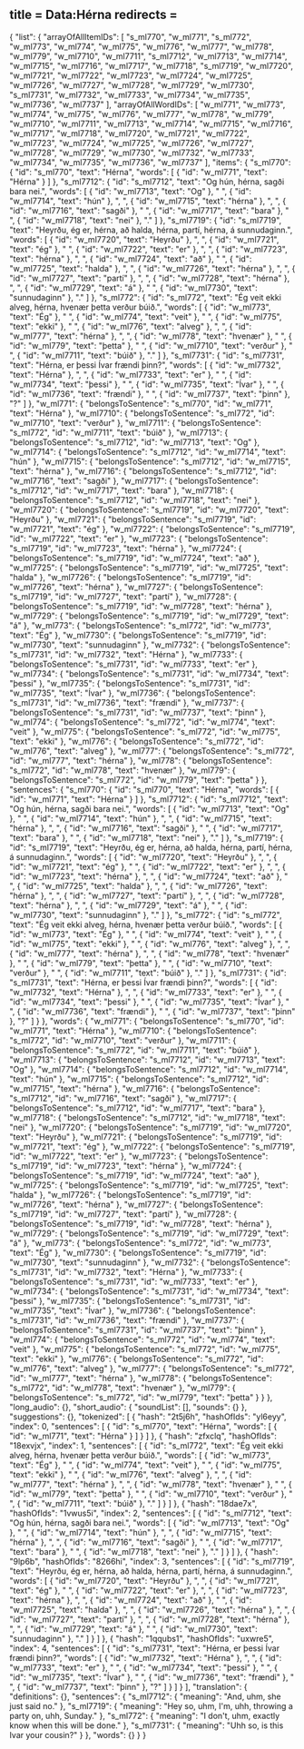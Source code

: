 title = Data:Hérna
redirects =
---

{
    "list": {
        "arrayOfAllItemIDs": [
            "s_ml770",
            "w_ml771",
            "s_ml772",
            "w_ml773",
            "w_ml774",
            "w_ml775",
            "w_ml776",
            "w_ml777",
            "w_ml778",
            "w_ml779",
            "w_ml7710",
            "w_ml7711",
            "s_ml7712",
            "w_ml7713",
            "w_ml7714",
            "w_ml7715",
            "w_ml7716",
            "w_ml7717",
            "w_ml7718",
            "s_ml7719",
            "w_ml7720",
            "w_ml7721",
            "w_ml7722",
            "w_ml7723",
            "w_ml7724",
            "w_ml7725",
            "w_ml7726",
            "w_ml7727",
            "w_ml7728",
            "w_ml7729",
            "w_ml7730",
            "s_ml7731",
            "w_ml7732",
            "w_ml7733",
            "w_ml7734",
            "w_ml7735",
            "w_ml7736",
            "w_ml7737"
        ],
        "arrayOfAllWordIDs": [
            "w_ml771",
            "w_ml773",
            "w_ml774",
            "w_ml775",
            "w_ml776",
            "w_ml777",
            "w_ml778",
            "w_ml779",
            "w_ml7710",
            "w_ml7711",
            "w_ml7713",
            "w_ml7714",
            "w_ml7715",
            "w_ml7716",
            "w_ml7717",
            "w_ml7718",
            "w_ml7720",
            "w_ml7721",
            "w_ml7722",
            "w_ml7723",
            "w_ml7724",
            "w_ml7725",
            "w_ml7726",
            "w_ml7727",
            "w_ml7728",
            "w_ml7729",
            "w_ml7730",
            "w_ml7732",
            "w_ml7733",
            "w_ml7734",
            "w_ml7735",
            "w_ml7736",
            "w_ml7737"
        ],
        "items": {
            "s_ml770": {
                "id": "s_ml770",
                "text": "Hérna",
                "words": [
                    {
                        "id": "w_ml771",
                        "text": "Hérna"
                    }
                ]
            },
            "s_ml7712": {
                "id": "s_ml7712",
                "text": "Og hún, hérna, sagði bara nei.",
                "words": [
                    {
                        "id": "w_ml7713",
                        "text": "Og"
                    },
                    " ",
                    {
                        "id": "w_ml7714",
                        "text": "hún"
                    },
                    ", ",
                    {
                        "id": "w_ml7715",
                        "text": "hérna"
                    },
                    ", ",
                    {
                        "id": "w_ml7716",
                        "text": "sagði"
                    },
                    " ",
                    {
                        "id": "w_ml7717",
                        "text": "bara"
                    },
                    " ",
                    {
                        "id": "w_ml7718",
                        "text": "nei"
                    },
                    "."
                ]
            },
            "s_ml7719": {
                "id": "s_ml7719",
                "text": "Heyrðu, ég er, hérna, að halda, hérna, partí, hérna, á sunnudaginn.",
                "words": [
                    {
                        "id": "w_ml7720",
                        "text": "Heyrðu"
                    },
                    ", ",
                    {
                        "id": "w_ml7721",
                        "text": "ég"
                    },
                    " ",
                    {
                        "id": "w_ml7722",
                        "text": "er"
                    },
                    ", ",
                    {
                        "id": "w_ml7723",
                        "text": "hérna"
                    },
                    ", ",
                    {
                        "id": "w_ml7724",
                        "text": "að"
                    },
                    " ",
                    {
                        "id": "w_ml7725",
                        "text": "halda"
                    },
                    ", ",
                    {
                        "id": "w_ml7726",
                        "text": "hérna"
                    },
                    ", ",
                    {
                        "id": "w_ml7727",
                        "text": "partí"
                    },
                    ", ",
                    {
                        "id": "w_ml7728",
                        "text": "hérna"
                    },
                    ", ",
                    {
                        "id": "w_ml7729",
                        "text": "á"
                    },
                    " ",
                    {
                        "id": "w_ml7730",
                        "text": "sunnudaginn"
                    },
                    "."
                ]
            },
            "s_ml772": {
                "id": "s_ml772",
                "text": "Ég veit ekki alveg, hérna, hvenær þetta verður búið.",
                "words": [
                    {
                        "id": "w_ml773",
                        "text": "Ég"
                    },
                    " ",
                    {
                        "id": "w_ml774",
                        "text": "veit"
                    },
                    " ",
                    {
                        "id": "w_ml775",
                        "text": "ekki"
                    },
                    " ",
                    {
                        "id": "w_ml776",
                        "text": "alveg"
                    },
                    ", ",
                    {
                        "id": "w_ml777",
                        "text": "hérna"
                    },
                    ", ",
                    {
                        "id": "w_ml778",
                        "text": "hvenær"
                    },
                    " ",
                    {
                        "id": "w_ml779",
                        "text": "þetta"
                    },
                    " ",
                    {
                        "id": "w_ml7710",
                        "text": "verður"
                    },
                    " ",
                    {
                        "id": "w_ml7711",
                        "text": "búið"
                    },
                    "."
                ]
            },
            "s_ml7731": {
                "id": "s_ml7731",
                "text": "Hérna, er þessi Ívar frændi þinn?",
                "words": [
                    {
                        "id": "w_ml7732",
                        "text": "Hérna"
                    },
                    ", ",
                    {
                        "id": "w_ml7733",
                        "text": "er"
                    },
                    " ",
                    {
                        "id": "w_ml7734",
                        "text": "þessi"
                    },
                    " ",
                    {
                        "id": "w_ml7735",
                        "text": "Ívar"
                    },
                    " ",
                    {
                        "id": "w_ml7736",
                        "text": "frændi"
                    },
                    " ",
                    {
                        "id": "w_ml7737",
                        "text": "þinn"
                    },
                    "?"
                ]
            },
            "w_ml771": {
                "belongsToSentence": "s_ml770",
                "id": "w_ml771",
                "text": "Hérna"
            },
            "w_ml7710": {
                "belongsToSentence": "s_ml772",
                "id": "w_ml7710",
                "text": "verður"
            },
            "w_ml7711": {
                "belongsToSentence": "s_ml772",
                "id": "w_ml7711",
                "text": "búið"
            },
            "w_ml7713": {
                "belongsToSentence": "s_ml7712",
                "id": "w_ml7713",
                "text": "Og"
            },
            "w_ml7714": {
                "belongsToSentence": "s_ml7712",
                "id": "w_ml7714",
                "text": "hún"
            },
            "w_ml7715": {
                "belongsToSentence": "s_ml7712",
                "id": "w_ml7715",
                "text": "hérna"
            },
            "w_ml7716": {
                "belongsToSentence": "s_ml7712",
                "id": "w_ml7716",
                "text": "sagði"
            },
            "w_ml7717": {
                "belongsToSentence": "s_ml7712",
                "id": "w_ml7717",
                "text": "bara"
            },
            "w_ml7718": {
                "belongsToSentence": "s_ml7712",
                "id": "w_ml7718",
                "text": "nei"
            },
            "w_ml7720": {
                "belongsToSentence": "s_ml7719",
                "id": "w_ml7720",
                "text": "Heyrðu"
            },
            "w_ml7721": {
                "belongsToSentence": "s_ml7719",
                "id": "w_ml7721",
                "text": "ég"
            },
            "w_ml7722": {
                "belongsToSentence": "s_ml7719",
                "id": "w_ml7722",
                "text": "er"
            },
            "w_ml7723": {
                "belongsToSentence": "s_ml7719",
                "id": "w_ml7723",
                "text": "hérna"
            },
            "w_ml7724": {
                "belongsToSentence": "s_ml7719",
                "id": "w_ml7724",
                "text": "að"
            },
            "w_ml7725": {
                "belongsToSentence": "s_ml7719",
                "id": "w_ml7725",
                "text": "halda"
            },
            "w_ml7726": {
                "belongsToSentence": "s_ml7719",
                "id": "w_ml7726",
                "text": "hérna"
            },
            "w_ml7727": {
                "belongsToSentence": "s_ml7719",
                "id": "w_ml7727",
                "text": "partí"
            },
            "w_ml7728": {
                "belongsToSentence": "s_ml7719",
                "id": "w_ml7728",
                "text": "hérna"
            },
            "w_ml7729": {
                "belongsToSentence": "s_ml7719",
                "id": "w_ml7729",
                "text": "á"
            },
            "w_ml773": {
                "belongsToSentence": "s_ml772",
                "id": "w_ml773",
                "text": "Ég"
            },
            "w_ml7730": {
                "belongsToSentence": "s_ml7719",
                "id": "w_ml7730",
                "text": "sunnudaginn"
            },
            "w_ml7732": {
                "belongsToSentence": "s_ml7731",
                "id": "w_ml7732",
                "text": "Hérna"
            },
            "w_ml7733": {
                "belongsToSentence": "s_ml7731",
                "id": "w_ml7733",
                "text": "er"
            },
            "w_ml7734": {
                "belongsToSentence": "s_ml7731",
                "id": "w_ml7734",
                "text": "þessi"
            },
            "w_ml7735": {
                "belongsToSentence": "s_ml7731",
                "id": "w_ml7735",
                "text": "Ívar"
            },
            "w_ml7736": {
                "belongsToSentence": "s_ml7731",
                "id": "w_ml7736",
                "text": "frændi"
            },
            "w_ml7737": {
                "belongsToSentence": "s_ml7731",
                "id": "w_ml7737",
                "text": "þinn"
            },
            "w_ml774": {
                "belongsToSentence": "s_ml772",
                "id": "w_ml774",
                "text": "veit"
            },
            "w_ml775": {
                "belongsToSentence": "s_ml772",
                "id": "w_ml775",
                "text": "ekki"
            },
            "w_ml776": {
                "belongsToSentence": "s_ml772",
                "id": "w_ml776",
                "text": "alveg"
            },
            "w_ml777": {
                "belongsToSentence": "s_ml772",
                "id": "w_ml777",
                "text": "hérna"
            },
            "w_ml778": {
                "belongsToSentence": "s_ml772",
                "id": "w_ml778",
                "text": "hvenær"
            },
            "w_ml779": {
                "belongsToSentence": "s_ml772",
                "id": "w_ml779",
                "text": "þetta"
            }
        },
        "sentences": {
            "s_ml770": {
                "id": "s_ml770",
                "text": "Hérna",
                "words": [
                    {
                        "id": "w_ml771",
                        "text": "Hérna"
                    }
                ]
            },
            "s_ml7712": {
                "id": "s_ml7712",
                "text": "Og hún, hérna, sagði bara nei.",
                "words": [
                    {
                        "id": "w_ml7713",
                        "text": "Og"
                    },
                    " ",
                    {
                        "id": "w_ml7714",
                        "text": "hún"
                    },
                    ", ",
                    {
                        "id": "w_ml7715",
                        "text": "hérna"
                    },
                    ", ",
                    {
                        "id": "w_ml7716",
                        "text": "sagði"
                    },
                    " ",
                    {
                        "id": "w_ml7717",
                        "text": "bara"
                    },
                    " ",
                    {
                        "id": "w_ml7718",
                        "text": "nei"
                    },
                    "."
                ]
            },
            "s_ml7719": {
                "id": "s_ml7719",
                "text": "Heyrðu, ég er, hérna, að halda, hérna, partí, hérna, á sunnudaginn.",
                "words": [
                    {
                        "id": "w_ml7720",
                        "text": "Heyrðu"
                    },
                    ", ",
                    {
                        "id": "w_ml7721",
                        "text": "ég"
                    },
                    " ",
                    {
                        "id": "w_ml7722",
                        "text": "er"
                    },
                    ", ",
                    {
                        "id": "w_ml7723",
                        "text": "hérna"
                    },
                    ", ",
                    {
                        "id": "w_ml7724",
                        "text": "að"
                    },
                    " ",
                    {
                        "id": "w_ml7725",
                        "text": "halda"
                    },
                    ", ",
                    {
                        "id": "w_ml7726",
                        "text": "hérna"
                    },
                    ", ",
                    {
                        "id": "w_ml7727",
                        "text": "partí"
                    },
                    ", ",
                    {
                        "id": "w_ml7728",
                        "text": "hérna"
                    },
                    ", ",
                    {
                        "id": "w_ml7729",
                        "text": "á"
                    },
                    " ",
                    {
                        "id": "w_ml7730",
                        "text": "sunnudaginn"
                    },
                    "."
                ]
            },
            "s_ml772": {
                "id": "s_ml772",
                "text": "Ég veit ekki alveg, hérna, hvenær þetta verður búið.",
                "words": [
                    {
                        "id": "w_ml773",
                        "text": "Ég"
                    },
                    " ",
                    {
                        "id": "w_ml774",
                        "text": "veit"
                    },
                    " ",
                    {
                        "id": "w_ml775",
                        "text": "ekki"
                    },
                    " ",
                    {
                        "id": "w_ml776",
                        "text": "alveg"
                    },
                    ", ",
                    {
                        "id": "w_ml777",
                        "text": "hérna"
                    },
                    ", ",
                    {
                        "id": "w_ml778",
                        "text": "hvenær"
                    },
                    " ",
                    {
                        "id": "w_ml779",
                        "text": "þetta"
                    },
                    " ",
                    {
                        "id": "w_ml7710",
                        "text": "verður"
                    },
                    " ",
                    {
                        "id": "w_ml7711",
                        "text": "búið"
                    },
                    "."
                ]
            },
            "s_ml7731": {
                "id": "s_ml7731",
                "text": "Hérna, er þessi Ívar frændi þinn?",
                "words": [
                    {
                        "id": "w_ml7732",
                        "text": "Hérna"
                    },
                    ", ",
                    {
                        "id": "w_ml7733",
                        "text": "er"
                    },
                    " ",
                    {
                        "id": "w_ml7734",
                        "text": "þessi"
                    },
                    " ",
                    {
                        "id": "w_ml7735",
                        "text": "Ívar"
                    },
                    " ",
                    {
                        "id": "w_ml7736",
                        "text": "frændi"
                    },
                    " ",
                    {
                        "id": "w_ml7737",
                        "text": "þinn"
                    },
                    "?"
                ]
            }
        },
        "words": {
            "w_ml771": {
                "belongsToSentence": "s_ml770",
                "id": "w_ml771",
                "text": "Hérna"
            },
            "w_ml7710": {
                "belongsToSentence": "s_ml772",
                "id": "w_ml7710",
                "text": "verður"
            },
            "w_ml7711": {
                "belongsToSentence": "s_ml772",
                "id": "w_ml7711",
                "text": "búið"
            },
            "w_ml7713": {
                "belongsToSentence": "s_ml7712",
                "id": "w_ml7713",
                "text": "Og"
            },
            "w_ml7714": {
                "belongsToSentence": "s_ml7712",
                "id": "w_ml7714",
                "text": "hún"
            },
            "w_ml7715": {
                "belongsToSentence": "s_ml7712",
                "id": "w_ml7715",
                "text": "hérna"
            },
            "w_ml7716": {
                "belongsToSentence": "s_ml7712",
                "id": "w_ml7716",
                "text": "sagði"
            },
            "w_ml7717": {
                "belongsToSentence": "s_ml7712",
                "id": "w_ml7717",
                "text": "bara"
            },
            "w_ml7718": {
                "belongsToSentence": "s_ml7712",
                "id": "w_ml7718",
                "text": "nei"
            },
            "w_ml7720": {
                "belongsToSentence": "s_ml7719",
                "id": "w_ml7720",
                "text": "Heyrðu"
            },
            "w_ml7721": {
                "belongsToSentence": "s_ml7719",
                "id": "w_ml7721",
                "text": "ég"
            },
            "w_ml7722": {
                "belongsToSentence": "s_ml7719",
                "id": "w_ml7722",
                "text": "er"
            },
            "w_ml7723": {
                "belongsToSentence": "s_ml7719",
                "id": "w_ml7723",
                "text": "hérna"
            },
            "w_ml7724": {
                "belongsToSentence": "s_ml7719",
                "id": "w_ml7724",
                "text": "að"
            },
            "w_ml7725": {
                "belongsToSentence": "s_ml7719",
                "id": "w_ml7725",
                "text": "halda"
            },
            "w_ml7726": {
                "belongsToSentence": "s_ml7719",
                "id": "w_ml7726",
                "text": "hérna"
            },
            "w_ml7727": {
                "belongsToSentence": "s_ml7719",
                "id": "w_ml7727",
                "text": "partí"
            },
            "w_ml7728": {
                "belongsToSentence": "s_ml7719",
                "id": "w_ml7728",
                "text": "hérna"
            },
            "w_ml7729": {
                "belongsToSentence": "s_ml7719",
                "id": "w_ml7729",
                "text": "á"
            },
            "w_ml773": {
                "belongsToSentence": "s_ml772",
                "id": "w_ml773",
                "text": "Ég"
            },
            "w_ml7730": {
                "belongsToSentence": "s_ml7719",
                "id": "w_ml7730",
                "text": "sunnudaginn"
            },
            "w_ml7732": {
                "belongsToSentence": "s_ml7731",
                "id": "w_ml7732",
                "text": "Hérna"
            },
            "w_ml7733": {
                "belongsToSentence": "s_ml7731",
                "id": "w_ml7733",
                "text": "er"
            },
            "w_ml7734": {
                "belongsToSentence": "s_ml7731",
                "id": "w_ml7734",
                "text": "þessi"
            },
            "w_ml7735": {
                "belongsToSentence": "s_ml7731",
                "id": "w_ml7735",
                "text": "Ívar"
            },
            "w_ml7736": {
                "belongsToSentence": "s_ml7731",
                "id": "w_ml7736",
                "text": "frændi"
            },
            "w_ml7737": {
                "belongsToSentence": "s_ml7731",
                "id": "w_ml7737",
                "text": "þinn"
            },
            "w_ml774": {
                "belongsToSentence": "s_ml772",
                "id": "w_ml774",
                "text": "veit"
            },
            "w_ml775": {
                "belongsToSentence": "s_ml772",
                "id": "w_ml775",
                "text": "ekki"
            },
            "w_ml776": {
                "belongsToSentence": "s_ml772",
                "id": "w_ml776",
                "text": "alveg"
            },
            "w_ml777": {
                "belongsToSentence": "s_ml772",
                "id": "w_ml777",
                "text": "hérna"
            },
            "w_ml778": {
                "belongsToSentence": "s_ml772",
                "id": "w_ml778",
                "text": "hvenær"
            },
            "w_ml779": {
                "belongsToSentence": "s_ml772",
                "id": "w_ml779",
                "text": "þetta"
            }
        }
    },
    "long_audio": {},
    "short_audio": {
        "soundList": [],
        "sounds": {}
    },
    "suggestions": {},
    "tokenized": [
        {
            "hash": "2t5j6h",
            "hashOfIds": "yl6eyy",
            "index": 0,
            "sentences": [
                {
                    "id": "s_ml770",
                    "text": "Hérna",
                    "words": [
                        {
                            "id": "w_ml771",
                            "text": "Hérna"
                        }
                    ]
                }
            ]
        },
        {
            "hash": "zfxclq",
            "hashOfIds": "18exvjx",
            "index": 1,
            "sentences": [
                {
                    "id": "s_ml772",
                    "text": "Ég veit ekki alveg, hérna, hvenær þetta verður búið.",
                    "words": [
                        {
                            "id": "w_ml773",
                            "text": "Ég"
                        },
                        " ",
                        {
                            "id": "w_ml774",
                            "text": "veit"
                        },
                        " ",
                        {
                            "id": "w_ml775",
                            "text": "ekki"
                        },
                        " ",
                        {
                            "id": "w_ml776",
                            "text": "alveg"
                        },
                        ", ",
                        {
                            "id": "w_ml777",
                            "text": "hérna"
                        },
                        ", ",
                        {
                            "id": "w_ml778",
                            "text": "hvenær"
                        },
                        " ",
                        {
                            "id": "w_ml779",
                            "text": "þetta"
                        },
                        " ",
                        {
                            "id": "w_ml7710",
                            "text": "verður"
                        },
                        " ",
                        {
                            "id": "w_ml7711",
                            "text": "búið"
                        },
                        "."
                    ]
                }
            ]
        },
        {
            "hash": "18dae7x",
            "hashOfIds": "1vwus5i",
            "index": 2,
            "sentences": [
                {
                    "id": "s_ml7712",
                    "text": "Og hún, hérna, sagði bara nei.",
                    "words": [
                        {
                            "id": "w_ml7713",
                            "text": "Og"
                        },
                        " ",
                        {
                            "id": "w_ml7714",
                            "text": "hún"
                        },
                        ", ",
                        {
                            "id": "w_ml7715",
                            "text": "hérna"
                        },
                        ", ",
                        {
                            "id": "w_ml7716",
                            "text": "sagði"
                        },
                        " ",
                        {
                            "id": "w_ml7717",
                            "text": "bara"
                        },
                        " ",
                        {
                            "id": "w_ml7718",
                            "text": "nei"
                        },
                        "."
                    ]
                }
            ]
        },
        {
            "hash": "9lp6b",
            "hashOfIds": "8266hi",
            "index": 3,
            "sentences": [
                {
                    "id": "s_ml7719",
                    "text": "Heyrðu, ég er, hérna, að halda, hérna, partí, hérna, á sunnudaginn.",
                    "words": [
                        {
                            "id": "w_ml7720",
                            "text": "Heyrðu"
                        },
                        ", ",
                        {
                            "id": "w_ml7721",
                            "text": "ég"
                        },
                        " ",
                        {
                            "id": "w_ml7722",
                            "text": "er"
                        },
                        ", ",
                        {
                            "id": "w_ml7723",
                            "text": "hérna"
                        },
                        ", ",
                        {
                            "id": "w_ml7724",
                            "text": "að"
                        },
                        " ",
                        {
                            "id": "w_ml7725",
                            "text": "halda"
                        },
                        ", ",
                        {
                            "id": "w_ml7726",
                            "text": "hérna"
                        },
                        ", ",
                        {
                            "id": "w_ml7727",
                            "text": "partí"
                        },
                        ", ",
                        {
                            "id": "w_ml7728",
                            "text": "hérna"
                        },
                        ", ",
                        {
                            "id": "w_ml7729",
                            "text": "á"
                        },
                        " ",
                        {
                            "id": "w_ml7730",
                            "text": "sunnudaginn"
                        },
                        "."
                    ]
                }
            ]
        },
        {
            "hash": "1qqubs1",
            "hashOfIds": "uxwre5",
            "index": 4,
            "sentences": [
                {
                    "id": "s_ml7731",
                    "text": "Hérna, er þessi Ívar frændi þinn?",
                    "words": [
                        {
                            "id": "w_ml7732",
                            "text": "Hérna"
                        },
                        ", ",
                        {
                            "id": "w_ml7733",
                            "text": "er"
                        },
                        " ",
                        {
                            "id": "w_ml7734",
                            "text": "þessi"
                        },
                        " ",
                        {
                            "id": "w_ml7735",
                            "text": "Ívar"
                        },
                        " ",
                        {
                            "id": "w_ml7736",
                            "text": "frændi"
                        },
                        " ",
                        {
                            "id": "w_ml7737",
                            "text": "þinn"
                        },
                        "?"
                    ]
                }
            ]
        }
    ],
    "translation": {
        "definitions": {},
        "sentences": {
            "s_ml7712": {
                "meaning": "And, uhm, she just said no."
            },
            "s_ml7719": {
                "meaning": "Hey so, uhm, I'm, uhh, throwing a party on, uhh, Sunday."
            },
            "s_ml772": {
                "meaning": "I don't, uhm, exactly know when this will be done."
            },
            "s_ml7731": {
                "meaning": "Uhh so, is this Ivar your cousin?"
            }
        },
        "words": {}
    }
}